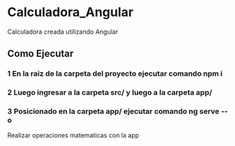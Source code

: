 # Calculadora_Angular
Calculadora creada utilizando Angular

## Como Ejecutar

### 1 En la raiz de la carpeta del proyecto ejecutar comando npm i

### 2 Luego ingresar a la carpeta src/ y luego a la carpeta app/

### 3 Posicionado en la carpeta app/ ejecutar comando ng serve --o

Realizar operaciones matematicas con la app
